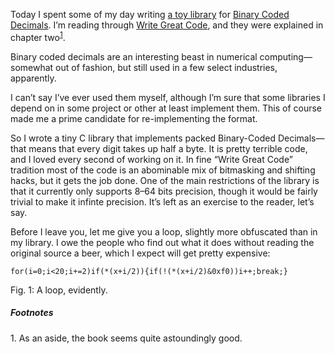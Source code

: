 Today I spent some of my day writing [a toy library](http://github.com/hellerve/nibbles)
for [Binary Coded Decimals](https://en.wikipedia.org/wiki/Binary-coded_decimal).
I’m reading through [Write Great Code](https://www.amazon.com/Write-Great-Code-Understanding-Machine/dp/1593270038),
and they were explained in chapter two<sup><a href="#1">1</a></sup>.

Binary coded decimals are an interesting beast in numerical computing—somewhat
out of fashion, but still used in a few select industries, apparently.

I can’t say I’ve ever used them myself, although I’m sure that some libraries I
depend on in some project or other at least implement them. This of course made
me a prime candidate for re-implementing the format.

So I wrote a tiny C library that implements packed Binary-Coded Decimals—that
means that every digit takes up half a byte. It is pretty terrible code, and I
loved every second of working on it. In fine “Write Great Code” tradition most
of the code is an abominable mix of bitmasking and shifting hacks, but it gets
the job done. One of the main restrictions of the library is that it currently
only supports 8–64 bits precision, though it would be fairly trivial to make it
infinte precision. It’s left as an exercise to the reader, let’s say.

Before I leave you, let me give you a loop, slightly more obfuscated than in
my library. I owe the people who find out what it does without reading the
original source a beer, which I expect will get pretty expensive:

```
for(i=0;i<20;i+=2)if(*(x+i/2)){if(!(*(x+i/2)&0xf0))i++;break;}
```
<div class="figure-label">Fig. 1: A loop, evidently.</div>

##### Footnotes
<span id="1">1.</span> As an aside, the book seems quite astoundingly good.

